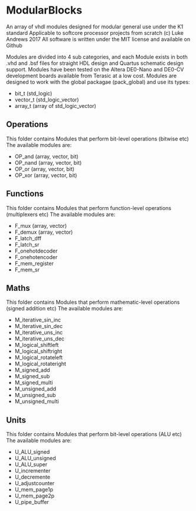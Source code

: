 # ModularBlocks
An array of vhdl modules designed for modular general use under the K1 standard 
Applicable to softcore processor projects from scratch
(c) Luke Andrews 2017
All software is written under the MIT license and available on Github

Modules are divided into 4 sub categories, and each Module exists in both .vhd and .bsf files for straight HDL design and Quartus schematic design support. Modules have been tested on the Altera DE0-Nano and DE0-CV development boards available from Terasic at a low cost.
Modules are designed to work with the global packagae (pack_global) and use its types:
+ bit_t (std_logic)
+ vector_t (std_logic_vector)
+ array_t (array of std_logic_vector)

## Operations
This folder contains Modules that perform bit-level operations (bitwise etc)
The available modules are:
- OP_and (array, vector, bit)
- OP_nand (array, vector, bit)
- OP_or (array, vector, bit)
- OP_xor (array, vector, bit)

## Functions
This folder contains Modules that perform function-level operations (multiplexers etc)
The available modules are:
- F_mux (array, vector)
- F_demux (array, vector)
- F_latch_dff
- F_latch_sr
- F_onehotdecoder
- F_onehotencoder
- F_mem_register
- F_mem_sr

## Maths
This folder contains Modules that perform mathematic-level operations (signed addition etc)
The available modules are:
- M_iterative_sin_inc
- M_iterative_sin_dec
- M_iterative_uns_inc
- M_iterative_uns_dec
- M_logical_shiftleft
- M_logical_shiftright
- M_logical_rotateleft
- M_logical_rotateright
- M_signed_add
- M_signed_sub
- M_signed_multi
- M_unsigned_add
- M_unsigned_sub
- M_unsigned_multi


## Units
This folder contains Modules that perform bit-level operations (ALU etc)
The available modules are:
- U_ALU_signed
- U_ALU_unsigned
- U_ALU_super
- U_incrementer
- U_decremente
- U_adjustcounter
- U_mem_page1p
- U_mem_page2p
- U_pipe_buffer

